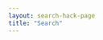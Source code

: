 ```yaml
---
layout: search-hack-page
title: "Search"
---
```


<div id="google-custom-search">
  <script>
    (function() {
      var cx = '000641367119057895343:dhbjv79nzvi';
      var gcse = document.createElement('script');
      gcse.type = 'text/javascript';
      gcse.async = true;
      gcse.src = 'https://cse.google.com/cse.js?cx=' + cx;
      var s = document.getElementsByTagName('script')[0];
      s.parentNode.insertBefore(gcse, s);
    })();
  </script>
  <gcse:search></gcse:search>
</div>
